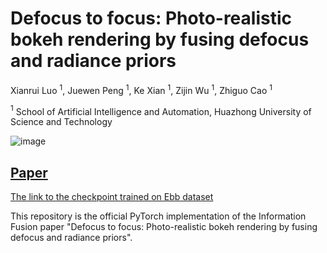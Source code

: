 # Defocus to focus: Photo-realistic bokeh rendering by fusing defocus and radiance priors
Xianrui Luo $^1$, Juewen Peng $^1$, Ke Xian $^1$, Zijin Wu $^1$, Zhiguo Cao $^1$

$^1$ School of Artificial Intelligence and Automation, Huazhong University of Science and Technology

![image](https://user-images.githubusercontent.com/44058627/224534575-da961bc9-3243-4d80-a89b-c76081f4ae8f.png)


## [Paper](https://www.sciencedirect.com/science/article/pii/S1566253522001221)
[The link to the checkpoint trained on Ebb dataset](https://1drv.ms/u/s!AiM1r33tcsmxpyUG7FiALBlPAVKK?e=cfppac) 


This repository is the official PyTorch implementation of the Information Fusion paper "Defocus to focus: Photo-realistic bokeh rendering by fusing defocus and radiance priors". 
